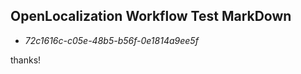 ## OpenLocalization Workflow Test MarkDown
* *72c1616c-c05e-48b5-b56f-0e1814a9ee5f*
 
thanks!

<!--HONumber=Sep16_HO1-->


